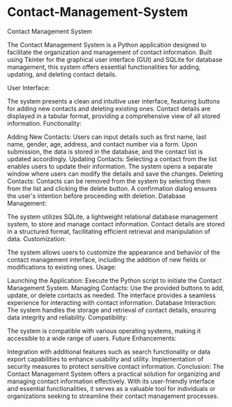 # Contact-Management-System

Contact Management System

The Contact Management System is a Python application designed to facilitate the organization and management of contact information. Built using Tkinter for the graphical user interface (GUI) and SQLite for database management, this system offers essential functionalities for adding, updating, and deleting contact details.

User Interface:

The system presents a clean and intuitive user interface, featuring buttons for adding new contacts and deleting existing ones.
Contact details are displayed in a tabular format, providing a comprehensive view of all stored information.
Functionality:

Adding New Contacts: Users can input details such as first name, last name, gender, age, address, and contact number via a form. Upon submission, the data is stored in the database, and the contact list is updated accordingly.
Updating Contacts: Selecting a contact from the list enables users to update their information. The system opens a separate window where users can modify the details and save the changes.
Deleting Contacts: Contacts can be removed from the system by selecting them from the list and clicking the delete button. A confirmation dialog ensures the user's intention before proceeding with deletion.
Database Management:

The system utilizes SQLite, a lightweight relational database management system, to store and manage contact information.
Contact details are stored in a structured format, facilitating efficient retrieval and manipulation of data.
Customization:

The system allows users to customize the appearance and behavior of the contact management interface, including the addition of new fields or modifications to existing ones.
Usage:

Launching the Application: Execute the Python script to initiate the Contact Management System.
Managing Contacts: Use the provided buttons to add, update, or delete contacts as needed. The interface provides a seamless experience for interacting with contact information.
Database Interaction: The system handles the storage and retrieval of contact details, ensuring data integrity and reliability.
Compatibility:

The system is compatible with various operating systems, making it accessible to a wide range of users.
Future Enhancements:

Integration with additional features such as search functionality or data export capabilities to enhance usability and utility.
Implementation of security measures to protect sensitive contact information.
Conclusion:
The Contact Management System offers a practical solution for organizing and managing contact information effectively. With its user-friendly interface and essential functionalities, it serves as a valuable tool for individuals or organizations seeking to streamline their contact management processes.

